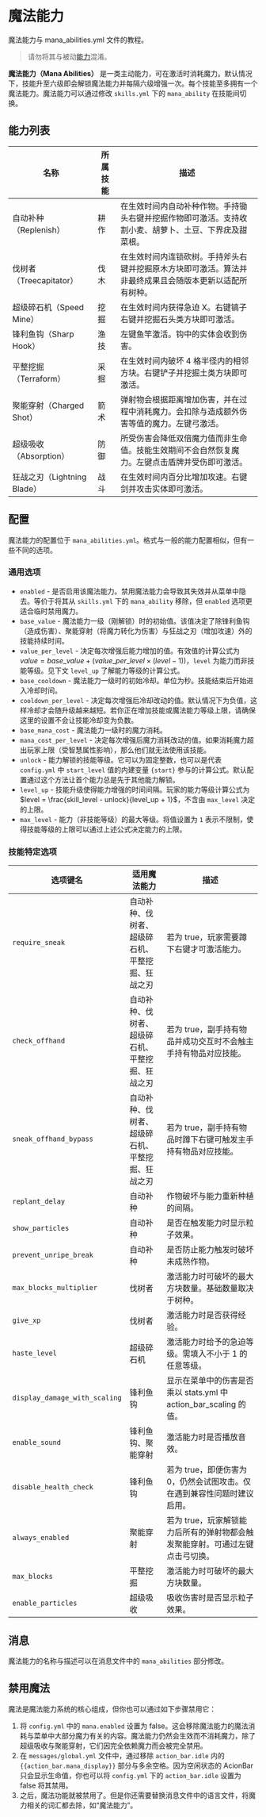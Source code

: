 # 魔法能力

魔法能力与 mana_abilities.yml 文件的教程。

> 请勿将其与被动[能力](abilities.md)混淆。

**魔法能力（Mana Abilities）** 是一类主动能力，可在激活时消耗魔力。默认情况下，技能升至六级即会解锁魔法能力并每隔六级增强一次。每个技能至多拥有一个魔法能力。魔法能力可以通过修改 `skills.yml` 下的 `mana_ability` 在技能间切换。

## 能力列表

|名称|所属技能|描述|
|---|---|---|
|自动补种（Replenish）|耕作|在生效时间内自动补种作物。手持锄头右键并挖掘作物即可激活。支持收割小麦、胡萝卜、土豆、下界疣及甜菜根。|
|伐树者（Treecapitator）|伐木|在生效时间内连锁砍树。手持斧头右键并挖掘原木方块即可激活。算法并非最终成果且会随版本更新以适配所有树种。|
|超级碎石机（Speed Mine）|挖掘|在生效时间内获得急迫 X。右键镐子右键并挖掘石头类方块即可激活。|
|锋利鱼钩（Sharp Hook）|渔技|左键鱼竿激活。钩中的实体会收到伤害。|
|平整挖掘（Terraform）|采掘|在生效时间内破坏 4 格半径内的相邻方块。右键铲子并挖掘土类方块即可激活。|
|聚能穿射（Charged Shot）|箭术|弹射物会根据距离增加伤害，并在过程中消耗魔力。会扣除与造成额外伤害等值的魔力。左键弓激活。|
|超级吸收（Absorption）|防御|所受伤害会降低双倍魔力值而非生命值。技能生效期间不会自然恢复魔力。左键点击盾牌并受伤即可激活。|
|狂战之刃（Lightning Blade）|战斗|在生效时间内百分比增加攻速。右键剑并攻击实体即可激活。|

## 配置

魔法能力的配置位于 `mana_abilities.yml`。格式与一般的能力配置相似，但有一些不同的选项。

### 通用选项

* `enabled` - 是否启用该魔法能力。禁用魔法能力会导致其失效并从菜单中隐去。等价于将其从 `skills.yml` 下的 `mana_ability` 移除，但 `enabled` 选项更适合临时禁用魔力。
* `base_value` - 魔法能力一级（刚解锁）时的初始值。该值决定了除锋利鱼钩（造成伤害）、聚能穿射（将魔力转化为伤害）与狂战之刃（增加攻速）外的技能持续时间。
* `value_per_level` - 决定每次增强后能力增加的值。有效值的计算公式为 $value = base\_value + (value\_per\_level \times (level - 1))$，`level` 为能力而非技能等级。见下文 `level_up` 了解能力等级的计算公式。
* `base_cooldown` - 魔法能力一级时的初始冷却。单位为秒。技能结束后开始进入冷却时间。
* `cooldown_per_level` - 决定每次增强后冷却改动的值。默认情况下为负值，这样冷却才会随升级越来越短。若你正在增加技能或魔法能力等级上限，请确保这里的设置不会让技能冷却变为负数。
* `base_mana_cost` - 魔法能力一级时的魔力消耗。
* `mana_cost_per_level` - 决定每次增强后魔力消耗改动的值。如果消耗魔力超出玩家上限（受智慧属性影响），那么他们就无法使用该技能。
* `unlock` - 能力解锁的技能等级。它可以为固定整数，也可以是代表 `config.yml` 中 `start_level` 值的内建变量 `{start}` 参与的计算公式。默认配置通过这个方法让首个能力总是先于其他能力解锁。
* `level_up` - 技能升级使得能力增强的时间间隔。玩家的能力等级计算公式为 $level = \frac{skill_level - unlock}{level_up + 1}$，不含由 `max_level` 决定的上限。
* `max_level` - 能力（非技能等级）的最大等级。将值设置为 `1` 表示不限制，使得技能等级的上限可以通过上述公式决定能力的上限。

### 技能特定选项

|选项键名|适用魔法能力|描述|
|---|---|---|
|`require_sneak`|自动补种、伐树者、超级碎石机、平整挖掘、狂战之刃|若为 true，玩家需要蹲下右键才可激活能力。|
|`check_offhand`|自动补种、伐树者、超级碎石机、平整挖掘、狂战之刃|若为 true，副手持有物品并成功交互时不会触主手持有物品对应技能。|
|`sneak_offhand_bypass`|自动补种、伐树者、超级碎石机、平整挖掘、狂战之刃|若为 true，副手持有物品时蹲下右键可触发主手持有物品对应技能。|
|`replant_delay`|自动补种|作物破坏与能力重新种植的间隔。|
|`show_particles`|自动补种|是否在触发能力时显示粒子效果。|
|`prevent_unripe_break`|自动补种|是否防止能力触发时破坏未成熟作物。|
|`max_blocks_multiplier`|伐树者|激活能力时可破坏的最大方块数量。基础数量取决于树种。|
|`give_xp`|伐树者|激活能力时是否获得经验。|
|`haste_level`|超级碎石机|激活能力时给予的急迫等级。需填入不小于 1 的任意等级。|
|`display_damage_with_scaling`|锋利鱼钩|显示在菜单中的伤害是否乘以 stats.yml 中 action_bar_scaling 的值。|
|`enable_sound`|锋利鱼钩、聚能穿射|激活能力时是否播放音效。|
|`disable_health_check`|锋利鱼钩|若为 true，即便伤害为 0，仍然会试图攻击。仅在遇到兼容性问题时建议启用。|
|`always_enabled`|聚能穿射|若为 true，玩家解锁能力后所有的弹射物都会触发聚能穿射。可通过左键点击弓切换。|
|`max_blocks`|平整挖掘|激活能力时可破坏的最大方块数量。|
|`enable_particles`|超级吸收|吸收伤害时是否显示粒子效果。|

## 消息

魔法能力的名称与描述可以在消息文件中的 `mana_abilities` 部分修改。

## 禁用魔法

魔法是魔法能力系统的核心组成，但你也可以通过如下步骤禁用它：

1. 将 `config.yml` 中的 `mana.enabled` 设置为 false。这会移除魔法能力的魔法消耗与菜单中大部分魔力有关的内容。魔法能力仍然会生效而不消耗魔力，除了超级吸收与聚能穿射，它们因完全依赖魔力而会被完全禁用。
2. 在 `messages/global.yml` 文件中，通过移除 `action_bar.idle` 内的 <code v-pre>{{action_bar.mana_display}}</code> 部分与多余空格。因为空闲状态的 AcionBar 只会显示生命值，你也可以将 `config.yml` 下的 `action_bar.idle` 设置为 false 将其禁用。
3. 之后，魔法功能就被禁用了。但是你还需要替换消息文件中的语言文件，将魔力相关的词汇都去除，如“魔法能力”。